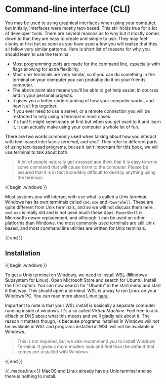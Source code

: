 <!-- > This chapter introduces a lot of terminology, you can find most terms in [the glossary](../glossary.md#command-line-terms). -->

# Command-line interface (CLI)

You may be used to using graphical interfaces when using your computer, but
initially, interfaces were mostly text-based. This still holds true for a lot
of developer tools. There are several reasons as to why but it mostly comes
down to that they are easy to create and simple to use. They may feel clunky at
first but as soon as you have used a few you will realize that they all follow
very similar patterns. Here is short list of reasons for why you should learn
to use the terminal.

- Most programming tools are made for the command line, especially with flags
  allowing for extra flexibility.
- Most unix terminals are very similar, so if you can do something in the
  terminal on your computer you can probably do it on your friends computer.
- The above point also means you'll be able to get help easier, in courses and
  in your personal projects.
- It gives you a better understanding of how your computer works, and how it
  all fits together.
- If you ever need to use a server, or a remote connection you will be
  restricted to only using a terminal in most cases.
- It's fun! It might seem scary at first but when you get used to it and learn
  it, it can actually make using your computer a whole lot of fun.

There are two words commonly used when talking about how you interact with
text-based interfaces: _terminal_, and _shell_. They refer to different parts
of using text-based programs, but as it isn't important for this book, we will
use terminal to talk about both.

> A lot of people naturally get stressed and think that it is easy to write
> some command that will cause harm to the computer. Please be assured that
> it is in fact incredibly difficult to destroy anything using the terminal.

{{ begin .windows }}

Most systems you will interact with use what is called a _Unix terminal_. Windows
has its own terminals called `cmd.exe` and `PowerShell`. These are quite
different from Unix terminals, and so we will not discuss them here. `cmd.exe`
is really old and is not used much these days. `PowerShell` is Microsofts newer
replacement, and although it can be used on other platforms than Windows, the
most commonly used terminals are still Unix based, and most command line
utilities are written for Unix terminals.

{{ end }}

## Installation

{{ begin .windows }}

<!-- WSL could be difficult to install on Windows 11 due to execution policies -->
To get a Unix terminal on Windows, we need to install WSL (**W**indows
**S**ubsystem for **L**inux). Open Microsoft Store and search for Ubuntu.
Install the first option. You can now search for "Ubuntu" in the start menu and
start it that way. This should open a terminal. WSL is a way to run Linux on
your Windows PC. You can read more about Linux [here](../linux.md).

Important to note is that your WSL install is basically a separate computer
running inside of windows. It's a so called _Virtual Machine_. Feel free to ask
dHack or DNS about what this means and we'll gladly talk about it. The reason it
matters though, is because programs installed in Windows will not be available in WSL
and programs installed in WSL will not be available in Windows.

> This is not required, but we also recommend you to install Windows Terminal.
> It gives a more modern look and feel than the default that comes pre-installed
> with Windows.

{{ end }}

{{ .macos.linux }}
MacOS and Linux already have a Unix terminal and so there is nothing to install.
